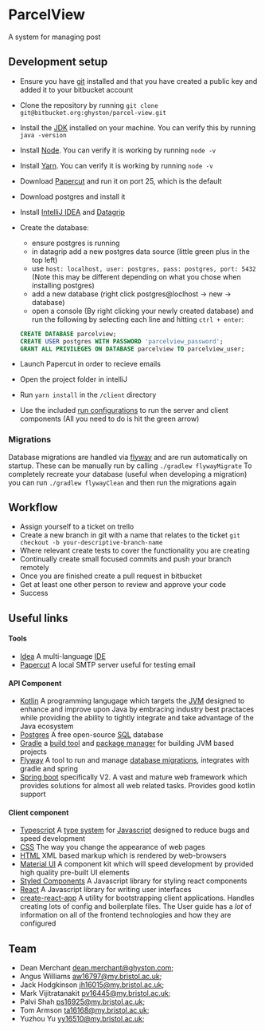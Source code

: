 # ParcelView

A system for managing post

## Development setup

- Ensure you have [git](https://git-scm.com/) installed and that you have created a public key and added it to your bitbucket account
- Clone the repository by running `git clone git@bitbucket.org:ghyston/parcel-view.git`
- Install the [JDK](http://www.oracle.com/technetwork/java/javase/downloads/jdk8-downloads-2133151.html) installed on your machine. You can verify this by running `java -version`
- Install [Node](https://nodejs.org/en/download/current/). You can verify it is working by running `node -v`
- Install [Yarn](https://nodejs.org/en/download/current/). You can verify it is working by running `node -v`
- Download [Papercut](https://github.com/changemakerstudios/papercut) and run it on port 25, which is the default
- Download postgres and install it
- Install [IntelliJ IDEA](https://www.jetbrains.com/idea/) and [Datagrip](https://www.jetbrains.com/datagrip/)
- Create the database:
    - ensure postgres is running
    - in datagrip add a new postgres data source (little green plus in the top left)
    - use `host: localhost, user: postgres, pass: postgres, port: 5432` (Note this may be different depending on what you chose when installing postgres)
    - add a new database  (right click postgres@loclhost -> new -> database)
    - open a console (By right clicking your newly created database) and run the following by selecting each line and hitting `ctrl + enter`:
    ```sql
    CREATE DATABASE parcelview;
    CREATE USER postgres WITH PASSWORD 'parcelview_password';
    GRANT ALL PRIVILEGES ON DATABASE parcelview TO parcelview_user;
    ```
- Launch Papercut in order to recieve emails

- Open the project folder in intelliJ
- Run `yarn install` in the `/client` directory
- Use the included [run configurations](https://www.jetbrains.com/help/idea/creating-and-editing-run-debug-configurations.html) to run the server and client components (All you need to do is hit the green arrow)  

### Migrations

Database migrations are handled via [flyway](https://flywaydb.org/documentation/) and are run automatically on startup.
These can be manually run by calling `./gradlew flywayMigrate`
To completely recreate your database (useful when developing a migration) you can run `./gradlew flywayClean` and then run the migrations again

## Workflow

- Assign yourself to a ticket on trello
- Create a new branch in git with a name that relates to the ticket `git checkout -b your-descriptive-branch-name`
- Where relevant create tests to cover the functionality you are creating
- Continually create small focused commits and push your branch remotely
- Once you are finished create a pull request in bitbucket
- Get at least one other person to review and approve your code
- Success

## Useful links

#### Tools

- [Idea](https://www.jetbrains.com/idea/) A multi-language [IDE](https://en.wikipedia.org/wiki/Integrated_development_environment)
- [Papercut](https://github.com/changemakerstudios/papercut) A local SMTP server useful for testing email

#### API Component

- [Kotlin](https://kotlinlang.org/docs/reference/) A programming langugage which targets the [JVM](https://en.wikipedia.org/wiki/Java_virtual_machine) designed to enhance and improve upon Java by embracing industry best practaces while providing the ability to tightly integrate and take advantage of the Java ecosystem
- [Postgres](https://www.postgresql.org/download/) A free open-source [SQL](https://developer.mozilla.org/en-US/docs/Glossary/SQL) database
- [Gradle](https://gradle.org/) a [build tool](https://stackoverflow.com/questions/7249871/what-is-a-build-tool) and [package manager](https://en.wikipedia.org/wiki/Package_manager) for building JVM based projects
- [Flyway](https://flywaydb.org/) A tool to run and manage [database migrations](https://en.wikipedia.org/wiki/Schema_migration), integrates with gradle and spring
- [Spring boot](https://projects.spring.io/spring-boot/) specifically V2. A vast and mature web framework which provides solutions for almost all web related tasks. Provides good kotlin support  

#### Client component

- [Typescript](https://www.typescriptlang.org/index.html) A [type system](https://en.wikipedia.org/wiki/Type_system) for [Javascript](https://developer.mozilla.org/bm/docs/Web/JavaScript) designed to reduce bugs and speed development
- [CSS](https://developer.mozilla.org/en-US/docs/Web/CSS) The way you change the appearance of web pages
- [HTML](https://developer.mozilla.org/en-US/docs/Web/HTML) XML based markup which is rendered by web-browsers
- [Material UI](http://www.material-ui.com/#/components/flat-button) A component kit which will speed development by provided high quality pre-built UI elements
- [Styled Components]() A Javascript library for styling react components
- [React](https://reactjs.org/) A Javascript library for writing user interfaces
- [create-react-app](https://github.com/facebookincubator/create-react-app/blob/master/packages/react-scripts/template/README.md) A utility for bootstrapping client applications. Handles creating lots of config and boilerplate files. The User guide has a _lot_ of information on all of the frontend technologies and how they are configured  

## Team

- Dean Merchant <dean.merchant@ghyston.com>;
- Angus Williams <aw16797@my.bristol.ac.uk>;
- Jack Hodgkinson <jh16015@my.bristol.ac.uk>;
- Mark Vijitratanakit <pv16445@my.bristol.ac.uk>;
- Palvi Shah <ps16925@my.bristol.ac.uk>;
- Tom Armson <ta16168@my.bristol.ac.uk>;
- Yuzhou Yu <yy16510@my.bristol.ac.uk>;
